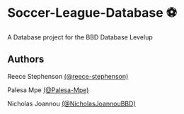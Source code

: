 # Soccer-League-Database :soccer:
A Database project for the BBD Database Levelup

## Authors

Reece Stephenson
[(@reece-stephenson)](https://github.com/reece-stephenson)

Palesa Mpe
[(@Palesa-Mpe)](https://github.com/Palesa-Mpe)

Nicholas Joannou
[(@NicholasJoannouBBD)](https://github.com/NicholasJoannouBBD)